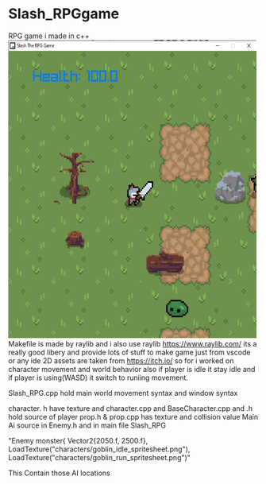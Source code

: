 # Slash_RPGgame
RPG game i made in c++
<img src="Image/Screenshot_2.png" alt="Main Frame of Game" width="500" height="600">
Makefile is made by raylib and i also use raylib https://www.raylib.com/
its a really good libery and provide lots of stuff to make game just from vscode or any ide
2D assets are taken from https://itch.io/
so for i worked on character movement and world behavior also if player is idle it stay idle and if player is using(WASD) it switch to runiing movement.

Slash_RPG.cpp hold main world movement syntax and window syntax 

character. h have texture and character.cpp and BaseCharacter.cpp and .h hold source of player
prop.h & prop.cpp has texture and collision value
Main Ai source in Enemy.h and in main file Slash_RPG 

"Enemy monster{
            Vector2{2050.f, 2500.f},
            LoadTexture("characters/goblin_idle_spritesheet.png"),
            LoadTexture("characters/goblin_run_spritesheet.png")"

This Contain those AI locations             


